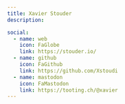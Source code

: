 ```yaml
---
title: Xavier Stouder
description:

social:
  - name: web
    icon: FaGlobe
    link: https://stouder.io/
  - name: github
    icon: FaGithub
    link: https://github.com/Xstoudi
  - name: mastodon
    icon: FaMastodon
    link: https://tooting.ch/@xavier
---
```

